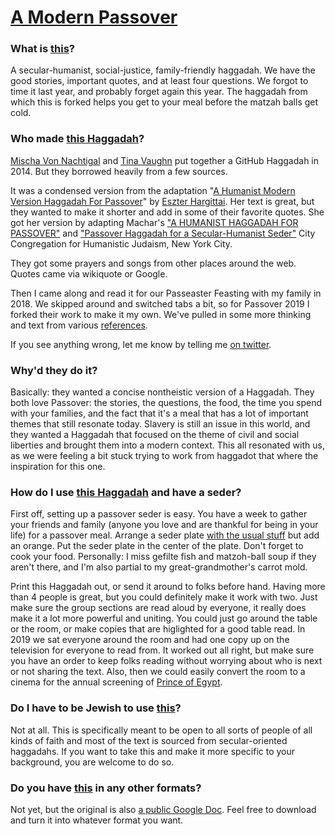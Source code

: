 [A Modern Passover](haggadah.md)
===================

### What is [this](haggadah.md)?

A secular-humanist, social-justice, family-friendly haggadah.  We have the good stories, important quotes, and at least four questions.  We forgot to time it last year, and probably forget again this year.  The haggadah from which this is forked helps you get to your meal before the matzah balls get cold. 

### Who made [this Haggadah](haggadah.md)?

[Mischa Von Nachtigal](https://twitter.com/mischa) and [Tina Vaughn](https://github.com/tinavn) put together a GitHub Haggadah in 2014. But they borrowed heavily from a few sources.

It was a condensed version from the adaptation "[A Humanist Modern Version Haggadah For Passover](http://www.eszter.com/Haggadah.pdf)" by [Eszter Hargittai](http://www.twitter.com/eszter). Her text is great, but they wanted to make it shorter and add in some of their favorite quotes. She got her version by adapting Machar's ["A HUMANIST HAGGADAH FOR PASSOVER"](http://www.machar.org/wp-content/uploads/2013/01/Machar-Humanistic-Haggadah.pdf) and ["Passover Haggadah for a Secular-Humanist Seder"](http://www.citycongregation.org/celebrations/sample-services/#passover) City Congregation for Humanistic Judaism, New York City.

They got some prayers and songs from other places around the web. Quotes came via wikiquote or Google.

Then I came along and read it for our Passeaster Feasting with my family in 2018.  We skipped around and switched tabs a bit, so for Passover 2019 I forked their work to make it my own.  We've pulled in some more thinking and text from various [references](references).

If you see anything wrong, let me know by telling me [on twitter](https://twitter.com/dgroseph).

### Why'd they do it?

Basically: they wanted a concise nontheistic version of a Haggadah. They both love Passover: the stories, the questions, the food, the time you spend with your families, and the fact that it's a meal that has a lot of important themes that still resonate today. Slavery is still an issue in this world, and they wanted a Haggadah that focused on the theme of civil and social liberties and brought them into a modern context.  This all resonated with us, as we were feeling a bit stuck trying to work from haggadot that where the inspiration for this one.

### How do I use [this Haggadah](haggadah.md) and have a seder?

First off, setting up a passover seder is easy. You have a week to gather your friends and family (anyone you love and are thankful for being in your life) for a passover meal. Arrange a seder plate [with the usual stuff](https://en.wikipedia.org/wiki/Passover_Seder_Plate) but add an orange. Put the seder plate in the center of the plate. Don't forget to cook your food. Personally: I miss gefilte fish and matzoh-ball soup if they aren't there, and I'm also partial to my great-grandmother's carrot mold.

Print this Haggadah out, or send it around to folks before hand. Having more than 4 people is great, but you could definitely make it work with two. Just make sure the group sections are read aloud by everyone, it really does make it a lot more powerful and uniting. You could just go around the table or the room, or make copies that are higlighted for a good table read.  In 2019 we sat everyone around the room and had one copy up on the television for everyone to read from.  It worked out all right, but make sure you have an order to keep folks reading without worrying about who is next or not sharing the text.  Also, then we could easily convert the room to a cinema for the annual screening of [Prince of Egypt](https://www.imdb.com/title/tt0120794/).

### Do I have to be Jewish to use [this](haggadah.md)?

Not at all. This is specifically meant to be open to all sorts of people of all kinds of faith and most of the text is sourced from secular-oriented haggadahs. If you want to take this and make it more specific to your background, you are welcome to do so. 

### Do you have [this](haggadah.md) in any other formats?

Not yet, but the original is also [a public Google Doc](https://docs.google.com/document/d/1rX-s_up0ABUTQRH_oJn50pBppvcKbQKWXFuHp9T17rE/edit?usp=sharing). Feel free to download and turn it into whatever format you want.
